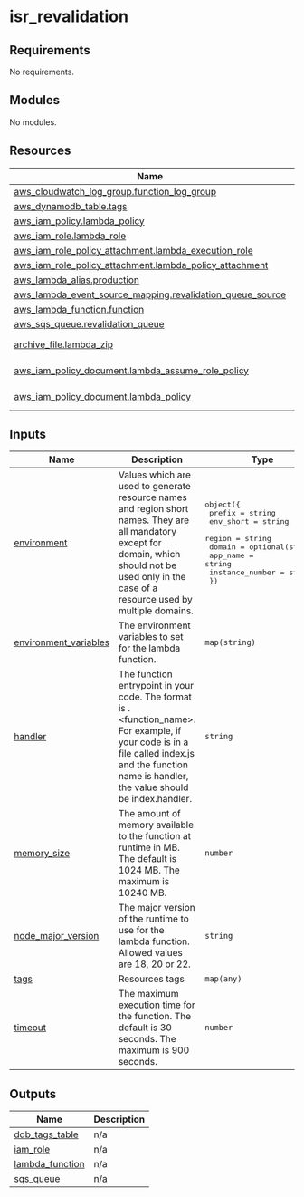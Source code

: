 # isr_revalidation

<!-- BEGIN_TF_DOCS -->
## Requirements

No requirements.

## Modules

No modules.

## Resources

| Name | Type |
|------|------|
| [aws_cloudwatch_log_group.function_log_group](https://registry.terraform.io/providers/hashicorp/aws/latest/docs/resources/cloudwatch_log_group) | resource |
| [aws_dynamodb_table.tags](https://registry.terraform.io/providers/hashicorp/aws/latest/docs/resources/dynamodb_table) | resource |
| [aws_iam_policy.lambda_policy](https://registry.terraform.io/providers/hashicorp/aws/latest/docs/resources/iam_policy) | resource |
| [aws_iam_role.lambda_role](https://registry.terraform.io/providers/hashicorp/aws/latest/docs/resources/iam_role) | resource |
| [aws_iam_role_policy_attachment.lambda_execution_role](https://registry.terraform.io/providers/hashicorp/aws/latest/docs/resources/iam_role_policy_attachment) | resource |
| [aws_iam_role_policy_attachment.lambda_policy_attachment](https://registry.terraform.io/providers/hashicorp/aws/latest/docs/resources/iam_role_policy_attachment) | resource |
| [aws_lambda_alias.production](https://registry.terraform.io/providers/hashicorp/aws/latest/docs/resources/lambda_alias) | resource |
| [aws_lambda_event_source_mapping.revalidation_queue_source](https://registry.terraform.io/providers/hashicorp/aws/latest/docs/resources/lambda_event_source_mapping) | resource |
| [aws_lambda_function.function](https://registry.terraform.io/providers/hashicorp/aws/latest/docs/resources/lambda_function) | resource |
| [aws_sqs_queue.revalidation_queue](https://registry.terraform.io/providers/hashicorp/aws/latest/docs/resources/sqs_queue) | resource |
| [archive_file.lambda_zip](https://registry.terraform.io/providers/hashicorp/archive/latest/docs/data-sources/file) | data source |
| [aws_iam_policy_document.lambda_assume_role_policy](https://registry.terraform.io/providers/hashicorp/aws/latest/docs/data-sources/iam_policy_document) | data source |
| [aws_iam_policy_document.lambda_policy](https://registry.terraform.io/providers/hashicorp/aws/latest/docs/data-sources/iam_policy_document) | data source |

## Inputs

| Name | Description | Type | Default | Required |
|------|-------------|------|---------|:--------:|
| <a name="input_environment"></a> [environment](#input\_environment) | Values which are used to generate resource names and region short names. They are all mandatory except for domain, which should not be used only in the case of a resource used by multiple domains. | <pre>object({<br/>    prefix          = string<br/>    env_short       = string<br/>    region          = string<br/>    domain          = optional(string)<br/>    app_name        = string<br/>    instance_number = string<br/>  })</pre> | n/a | yes |
| <a name="input_environment_variables"></a> [environment\_variables](#input\_environment\_variables) | The environment variables to set for the lambda function. | `map(string)` | `{}` | no |
| <a name="input_handler"></a> [handler](#input\_handler) | The function entrypoint in your code. The format is <filename>.<function\_name>. For example, if your code is in a file called index.js and the function name is handler, the value should be index.handler. | `string` | `"index.handler"` | no |
| <a name="input_memory_size"></a> [memory\_size](#input\_memory\_size) | The amount of memory available to the function at runtime in MB. The default is 1024 MB. The maximum is 10240 MB. | `number` | `1024` | no |
| <a name="input_node_major_version"></a> [node\_major\_version](#input\_node\_major\_version) | The major version of the runtime to use for the lambda function. Allowed values are 18, 20 or 22. | `string` | `"20"` | no |
| <a name="input_tags"></a> [tags](#input\_tags) | Resources tags | `map(any)` | n/a | yes |
| <a name="input_timeout"></a> [timeout](#input\_timeout) | The maximum execution time for the function. The default is 30 seconds. The maximum is 900 seconds. | `number` | `30` | no |

## Outputs

| Name | Description |
|------|-------------|
| <a name="output_ddb_tags_table"></a> [ddb\_tags\_table](#output\_ddb\_tags\_table) | n/a |
| <a name="output_iam_role"></a> [iam\_role](#output\_iam\_role) | n/a |
| <a name="output_lambda_function"></a> [lambda\_function](#output\_lambda\_function) | n/a |
| <a name="output_sqs_queue"></a> [sqs\_queue](#output\_sqs\_queue) | n/a |
<!-- END_TF_DOCS -->
